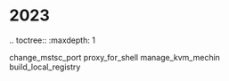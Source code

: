 2023
===============




.. toctree::
   :maxdepth: 1

   change_mstsc_port
   proxy_for_shell
   manage_kvm_mechin
   build_local_registry
